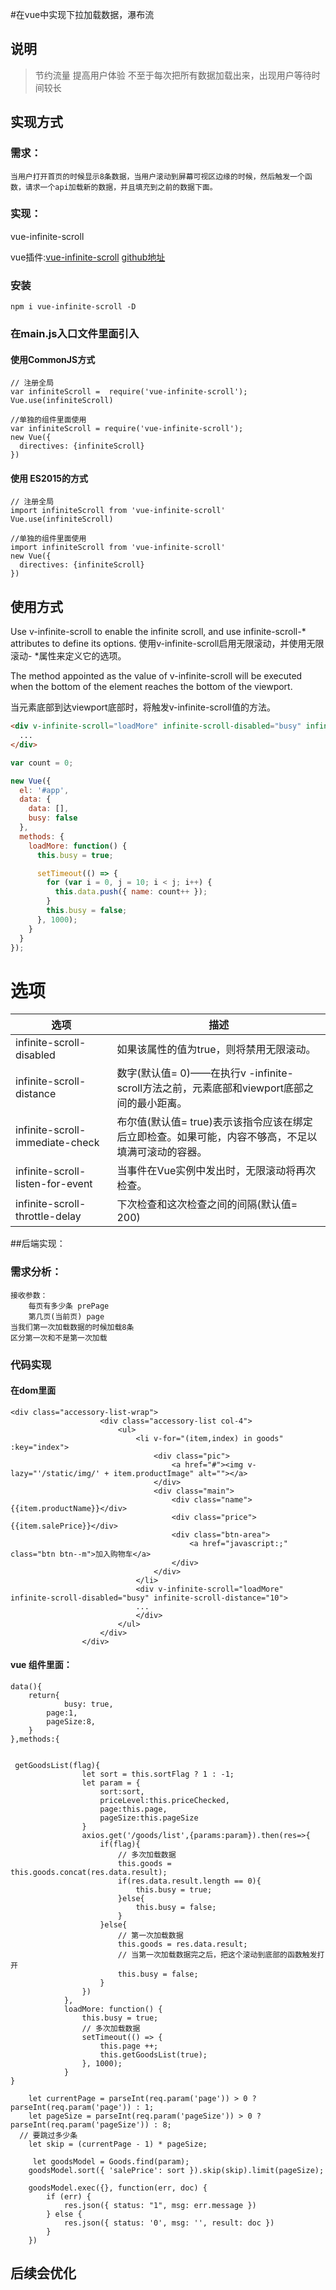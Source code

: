 #在vue中实现下拉加载数据，瀑布流
## 说明

>节约流量
提高用户体验
不至于每次把所有数据加载出来，出现用户等待时间较长

## 实现方式
###  需求：
    当用户打开首页的时候显示8条数据，当用户滚动到屏幕可视区边缘的时候，然后触发一个函数，请求一个api加载新的数据，并且填充到之前的数据下面。

### 实现：
vue-infinite-scroll

vue插件:[vue-infinite-scroll](https://www.npmjs.com/package/vue-infinite-scroll)
[github地址](https://github.com/ElemeFE/vue-infinite-scroll/)

### 安装
```
npm i vue-infinite-scroll -D

```

### 在main.js入口文件里面引入

#### 使用CommonJS方式
```
// 注册全局
var infiniteScroll =  require('vue-infinite-scroll');
Vue.use(infiniteScroll)
 
//单独的组件里面使用
var infiniteScroll = require('vue-infinite-scroll');
new Vue({
  directives: {infiniteScroll}
})
```

#### 使用 ES2015的方式
```
// 注册全局
import infiniteScroll from 'vue-infinite-scroll'
Vue.use(infiniteScroll)
 
//单独的组件里面使用
import infiniteScroll from 'vue-infinite-scroll'
new Vue({
  directives: {infiniteScroll}
})
```
## 使用方式

Use v-infinite-scroll to enable the infinite scroll, and use infinite-scroll-* attributes to define its options.
使用v-infinite-scroll启用无限滚动，并使用无限滚动- *属性来定义它的选项。

The method appointed as the value of v-infinite-scroll will be executed when the bottom of the element reaches the bottom of the viewport.

当元素底部到达viewport底部时，将触发v-infinite-scroll值的方法。

```HTML
<div v-infinite-scroll="loadMore" infinite-scroll-disabled="busy" infinite-scroll-distance="10">
  ...
</div>
```

```JavaScript
var count = 0;

new Vue({
  el: '#app',
  data: {
    data: [],
    busy: false
  },
  methods: {
    loadMore: function() {
      this.busy = true;

      setTimeout(() => {
        for (var i = 0, j = 10; i < j; i++) {
          this.data.push({ name: count++ });
        }
        this.busy = false;
      }, 1000);
    }
  }
});
```

# 选项

| 选项 | 描述 |
| ----- | ----- |
| infinite-scroll-disabled | 如果该属性的值为true，则将禁用无限滚动。|
| infinite-scroll-distance | 数字(默认值= 0)——在执行v -infinite- scroll方法之前，元素底部和viewport底部之间的最小距离。 |
| infinite-scroll-immediate-check |布尔值(默认值= true)表示该指令应该在绑定后立即检查。如果可能，内容不够高，不足以填满可滚动的容器。 |
| infinite-scroll-listen-for-event | 当事件在Vue实例中发出时，无限滚动将再次检查。|
| infinite-scroll-throttle-delay | 下次检查和这次检查之间的间隔(默认值= 200) |



##后端实现：
### 需求分析：
    接收参数：
        每页有多少条 prePage
        第几页(当前页) page
    当我们第一次加载数据的时候加载8条
    区分第一次和不是第一次加载


### 代码实现


#### 在dom里面

```
<div class="accessory-list-wrap">
                    <div class="accessory-list col-4">
                        <ul>
                            <li v-for="(item,index) in goods" :key="index">
                                <div class="pic">
                                    <a href="#"><img v-lazy="'/static/img/' + item.productImage" alt=""></a>
                                </div>
                                <div class="main">
                                    <div class="name">{{item.productName}}</div>
                                    <div class="price">{{item.salePrice}}</div>
                                    <div class="btn-area">
                                        <a href="javascript:;" class="btn btn--m">加入购物车</a>
                                    </div>
                                </div>
                            </li>
                            <div v-infinite-scroll="loadMore" infinite-scroll-disabled="busy" infinite-scroll-distance="10">
                            ...
                            </div>
                        </ul>
                    </div>
                </div>
```

#### vue 组件里面：
```
data(){
    return{
            busy: true,
        page:1,
        pageSize:8,
    }
},methods:{


 getGoodsList(flag){
                let sort = this.sortFlag ? 1 : -1;
                let param = {
                    sort:sort,
                    priceLevel:this.priceChecked,
                    page:this.page,
                    pageSize:this.pageSize
                }
                axios.get('/goods/list',{params:param}).then(res=>{
                    if(flag){
                        // 多次加载数据
                        this.goods = this.goods.concat(res.data.result);
                        if(res.data.result.length == 0){
                            this.busy = true;
                        }else{
                            this.busy = false;
                        }
                    }else{
                        // 第一次加载数据
                        this.goods = res.data.result;
                        // 当第一次加载数据完之后，把这个滚动到底部的函数触发打开
                        this.busy = false;
                    }
                })
            },
            loadMore: function() {
                this.busy = true;
                // 多次加载数据
                setTimeout(() => {
                    this.page ++;
                    this.getGoodsList(true);
                }, 1000);
            }
}
```

```express代码实现
    let currentPage = parseInt(req.param('page')) > 0 ? parseInt(req.param('page')) : 1;
    let pageSize = parseInt(req.param('pageSize')) > 0 ? parseInt(req.param('pageSize')) : 8;
  // 要跳过多少条
    let skip = (currentPage - 1) * pageSize;

     let goodsModel = Goods.find(param);
    goodsModel.sort({ 'salePrice': sort }).skip(skip).limit(pageSize);

    goodsModel.exec({}, function(err, doc) {
        if (err) {
            res.json({ status: "1", msg: err.message })
        } else {
            res.json({ status: '0', msg: '', result: doc })
        }
    })
```

## 后续会优化
